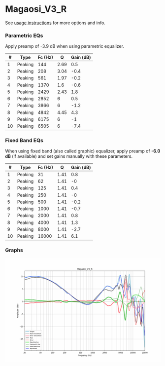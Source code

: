 # Magaosi_V3_R
See [usage instructions](https://github.com/jaakkopasanen/AutoEq#usage) for more options and info.

### Parametric EQs
Apply preamp of -3.9 dB when using parametric equalizer.

|   # | Type    |   Fc (Hz) |    Q |   Gain (dB) |
|-----|---------|-----------|------|-------------|
|   1 | Peaking |       144 | 2.69 |         0.5 |
|   2 | Peaking |       208 | 3.04 |        -0.4 |
|   3 | Peaking |       561 | 1.97 |        -0.2 |
|   4 | Peaking |      1370 | 1.6  |        -0.6 |
|   5 | Peaking |      2429 | 2.43 |         1.8 |
|   6 | Peaking |      2852 | 6    |         0.5 |
|   7 | Peaking |      3866 | 6    |        -1.2 |
|   8 | Peaking |      4842 | 4.45 |         4.3 |
|   9 | Peaking |      6175 | 6    |        -1   |
|  10 | Peaking |      6505 | 6    |        -7.4 |

### Fixed Band EQs
When using fixed band (also called graphic) equalizer, apply preamp of **-6.0 dB** (if available) and set gains manually with these parameters.

|   # | Type    |   Fc (Hz) |    Q |   Gain (dB) |
|-----|---------|-----------|------|-------------|
|   1 | Peaking |        31 | 1.41 |         0.8 |
|   2 | Peaking |        62 | 1.41 |        -0   |
|   3 | Peaking |       125 | 1.41 |         0.4 |
|   4 | Peaking |       250 | 1.41 |        -0   |
|   5 | Peaking |       500 | 1.41 |        -0.2 |
|   6 | Peaking |      1000 | 1.41 |        -0.7 |
|   7 | Peaking |      2000 | 1.41 |         0.8 |
|   8 | Peaking |      4000 | 1.41 |         1.3 |
|   9 | Peaking |      8000 | 1.41 |        -2.7 |
|  10 | Peaking |     16000 | 1.41 |         6.1 |

### Graphs
![](./Magaosi_V3_R.png)

